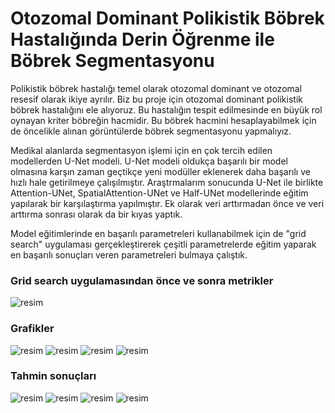 # Otozomal Dominant Polikistik Böbrek Hastalığında Derin Öğrenme ile Böbrek Segmentasyonu

Polikistik böbrek hastalığı temel olarak otozomal dominant ve otozomal resesif olarak ikiye ayrılır. Biz bu proje için otozomal dominant polikistik böbrek hastalığını ele alıyoruz. Bu hastalığın tespit edilmesinde en büyük rol oynayan kriter böbreğin hacmidir. Bu böbrek hacmini hesaplayabilmek için de öncelikle alınan görüntülerde böbrek segmentasyonu yapmalıyız.

Medikal alanlarda segmentasyon işlemi için en çok tercih edilen modellerden U-Net modeli. U-Net modeli oldukça başarılı bir model olmasına karşın zaman geçtikçe yeni modüller eklenerek daha başarılı ve hızlı hale getirilmeye çalışılmıştır. Araştrmalarım sonucunda U-Net ile birlikte Attention-UNet, SpatialAttention-UNet ve Half-UNet modellerinde eğitim yapılarak bir karşılaştırma yapılmıştır. Ek olarak veri arttırmadan önce ve veri arttırma sonrası olarak da bir kıyas yaptık.

Model eğitimlerinde en başarılı parametreleri kullanabilmek için de "grid search" uygulaması gerçekleştirerek çeşitli parametrelerde eğitim yaparak en başarılı sonuçları veren parametreleri bulmaya çalıştık.

### Grid search uygulamasından önce ve sonra metrikler

![resim](https://github.com/BuketOzdamar/ADPKidneySegmentation/assets/78095286/14ea1b7a-00d6-4693-9bcb-7074baf8f9d9)

### Grafikler

![resim](https://github.com/BuketOzdamar/ADPKidneySegmentation/assets/78095286/369ef8cb-a7fa-4dfe-a517-0d7cef27ca48)
![resim](https://github.com/BuketOzdamar/ADPKidneySegmentation/assets/78095286/de8f5aaa-d294-4274-b02d-15b8a8153459)
![resim](https://github.com/BuketOzdamar/ADPKidneySegmentation/assets/78095286/e0bb7470-0ae3-4b04-b5a4-42a8a0b0296d)
![resim](https://github.com/BuketOzdamar/ADPKidneySegmentation/assets/78095286/8334a019-700c-4aa8-935d-dce7f2da5a77)

### Tahmin sonuçları

![resim](https://github.com/BuketOzdamar/ADPKidneySegmentation/assets/78095286/818202e4-c52b-45c6-9dc9-09e4fee7701d)
![resim](https://github.com/BuketOzdamar/ADPKidneySegmentation/assets/78095286/08fda0c7-4361-46f4-886b-446efa4cb6cd)
![resim](https://github.com/BuketOzdamar/ADPKidneySegmentation/assets/78095286/22851f2c-a9e3-4f51-ac7c-df16e0cf9d08)
![resim](https://github.com/BuketOzdamar/ADPKidneySegmentation/assets/78095286/4fbbfd5a-06ba-4231-8e90-806f2dd441dd)


